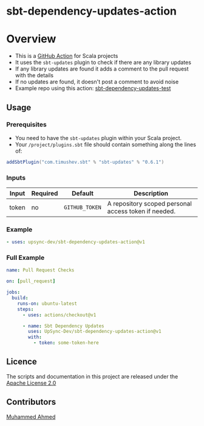 # sbt-dependency-updates-action

# Overview
* This is a [GitHub Action](https://github.com/features/actions) for Scala projects
* It uses the `sbt-updates` plugin to check if there are any library updates
* If any library updates are found it adds a comment to the pull request with the details
* If no updates are found, it doesn't post a comment to avoid noise
* Example repo using this action: [sbt-dependency-updates-test](https://github.com/UpSync-Dev/sbt-dependency-updates-test)
## Usage

### Prerequisites 
* You need to have the `sbt-updates` plugin within your Scala project. 
* Your `/project/plugins.sbt` file should contain something along the lines of:
```scala
addSbtPlugin("com.timushev.sbt" % "sbt-updates" % "0.6.1")
```

### Inputs
| Input | Required | Default | Description |
| ----- | -------- | ------- | ----------- |
| token | no       | `GITHUB_TOKEN` | A repository scoped personal access token if needed.

### Example
```yaml
- uses: upsync-dev/sbt-dependency-updates-action@v1
```

### Full Example
```yaml
name: Pull Request Checks

on: [pull_request]

jobs:
  build:
    runs-on: ubuntu-latest
    steps:
      - uses: actions/checkout@v1

      - name: Sbt Dependency Updates
        uses: UpSync-Dev/sbt-dependency-updates-action@v1
        with:
          - token: some-token-here
```

## Licence
The scripts and documentation in this project are released under the [Apache License 2.0](https://github.com/UpSync-Dev/sbt-dependency-updates-action/blob/main/LICENSE)

## Contributors
[Muhammed Ahmed](https://github.com/ma3574)